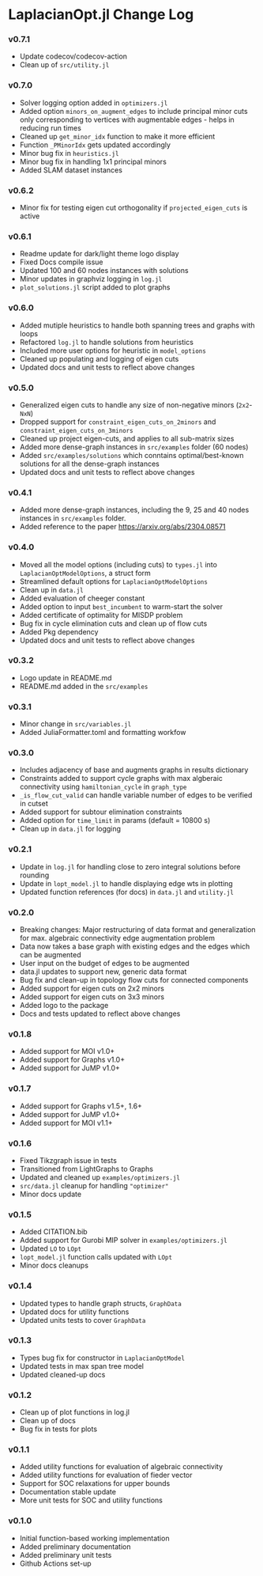 LaplacianOpt.jl Change Log
=========================

### v0.7.1
- Update codecov/codecov-action
- Clean up of `src/utility.jl`

### v0.7.0
- Solver logging option added in `optimizers.jl`
- Added option `minors_on_augment_edges` to include principal minor cuts only corresponding to vertices with augmentable edges - helps in reducing run times
- Cleaned up `get_minor_idx` function to make it more efficient 
- Function `_PMinorIdx` gets updated accordingly
- Minor bug fix in `heuristics.jl`
- Minor bug fix in handling 1x1 principal minors
- Added SLAM dataset instances

### v0.6.2 
- Minor fix for testing eigen cut orthogonality if `projected_eigen_cuts` is active

### v0.6.1
- Readme update for dark/light theme logo display
- Fixed Docs compile issue
- Updated 100 and 60 nodes instances with solutions
- Minor updates in graphviz logging in `log.jl`
- `plot_solutions.jl` script added to plot graphs

### v0.6.0
- Added mutiple heuristics to handle both spanning trees and graphs with loops 
- Refactored `log.jl` to handle solutions from heuristics
- Included more user options for heuristic in `model_options`
- Cleaned up populating and logging of eigen cuts
- Updated docs and unit tests to reflect above changes

### v0.5.0
- Generalized eigen cuts to handle any size of non-negative minors (`2x2`-`NxN`)
- Dropped support for `constraint_eigen_cuts_on_2minors` and `constraint_eigen_cuts_on_3minors`
- Cleaned up project eigen-cuts, and applies to all sub-matrix sizes
- Added more dense-graph instances in `src/examples` folder (60 nodes)
- Added `src/examples/solutions` which conntains optimal/best-known solutions for all the dense-graph instances
- Updated docs and unit tests to reflect above changes

### v0.4.1
- Added more dense-graph instances, including the 9, 25 and 40 nodes instances in `src/examples` folder. 
- Added reference to the paper https://arxiv.org/abs/2304.08571

### v0.4.0
- Moved all the model options (including cuts) to `types.jl` into `LaplacianOptModelOptions`, a struct form 
- Streamlined default options for `LaplacianOptModelOptions`
- Clean up in `data.jl`
- Added evaluation of cheeger constant
- Added option to input `best_incumbent` to warm-start the solver
- Added certificate of optimality for MISDP problem
- Bug fix in cycle elimination cuts and clean up of flow cuts
- Added Pkg dependency
- Updated docs and unit tests to reflect above changes

### v0.3.2
- Logo update in README.md
- README.md added in the `src/examples`

### v0.3.1
- Minor change in `src/variables.jl`
- Added JuliaFormatter.toml and formatting workfow

### v0.3.0
- Includes adjacency of base and augments graphs in results dictionary
- Constraints added to support cycle graphs with max algberaic connectivity using `hamiltonian_cycle` in `graph_type`
- `_is_flow_cut_valid` can handle variable number of edges to be verified in cutset
- Added support for subtour elimination constraints
- Added option for `time_limit` in params (default = 10800 s)
- Clean up in `data.jl` for logging

### v0.2.1
- Update in `log.jl` for handling close to zero integral solutions before rounding
- Update in `lopt_model.jl` to handle displaying edge wts in plotting 
- Updated function references (for docs) in `data.jl` and `utility.jl`

### v0.2.0
- Breaking changes: Major restructuring of data format and generalization for max. algebraic connectivity edge augmentation problem 
- Data now takes a base graph with existing edges and the edges which can be augmented
- User input on the budget of edges to be augmented 
- data.jl updates to support new, generic data format 
- Bug fix and clean-up in topology flow cuts for connected components
- Added support for eigen cuts on 2x2 minors
- Added support for eigen cuts on 3x3 minors
- Added logo to the package
- Docs and tests updated to reflect above changes

### v0.1.8
- Added support for MOI v1.0+ 
- Added support for Graphs v1.0+
- Added support for JuMP v1.0+

### v0.1.7
- Added support for Graphs v1.5+, 1.6+
- Added support for JuMP v1.0+
- Added support for MOI v1.1+

### v0.1.6
- Fixed Tikzgraph issue in tests 
- Transitioned from LightGraphs to Graphs
- Updated and cleaned up `examples/optimizers.jl`
- `src/data.jl` cleanup for handling `"optimizer"`
- Minor docs update 

### v0.1.5
- Added CITATION.bib
- Added support for Gurobi MIP solver in `examples/optimizers.jl` 
- Updated `LO` to `LOpt`
- `lopt_model.jl` function calls updated with `LOpt`
- Minor docs cleanups

### v0.1.4 
- Updated types to handle graph structs, `GraphData`
- Updated docs for utility functions
- Updated units tests to cover `GraphData`

### v0.1.3
- Types bug fix for constructor in `LaplacianOptModel`
- Updated tests in max span tree model 
- Updated cleaned-up docs

### v0.1.2
- Clean up of plot functions in log.jl
- Clean up of docs 
- Bug fix in tests for plots

### v0.1.1
- Added utility functions for evaluation of algebraic connectivity 
- Added utility functions for evaluation of fieder vector
- Support for SOC relaxations for upper bounds 
- Documentation stable update
- More unit tests for SOC and utility functions

### v0.1.0
- Initial function-based working implementation 
- Added preliminary documentation 
- Added preliminary unit tests
- Github Actions set-up

